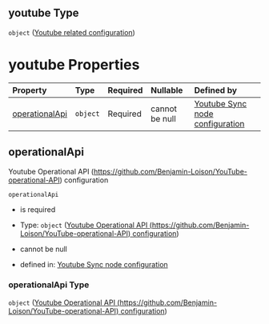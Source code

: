 ## youtube Type

`object` ([Youtube related configuration](definition-properties-youtube-related-configuration.md))

# youtube Properties

| Property                          | Type     | Required | Nullable       | Defined by                                                                                                                                                                                                                                                                                         |
| :-------------------------------- | :------- | :------- | :------------- | :------------------------------------------------------------------------------------------------------------------------------------------------------------------------------------------------------------------------------------------------------------------------------------------------- |
| [operationalApi](#operationalapi) | `object` | Required | cannot be null | [Youtube Sync node configuration](definition-properties-youtube-related-configuration-properties-youtube-operational-api-httpsgithubcombenjamin-loisonyoutube-operational-api-configuration.md "https://joystream.org/schemas/youtube-synch/config#/properties/youtube/properties/operationalApi") |

## operationalApi

Youtube Operational API (<https://github.com/Benjamin-Loison/YouTube-operational-API>) configuration

`operationalApi`

*   is required

*   Type: `object` ([Youtube Operational API (https://github.com/Benjamin-Loison/YouTube-operational-API) configuration](definition-properties-youtube-related-configuration-properties-youtube-operational-api-httpsgithubcombenjamin-loisonyoutube-operational-api-configuration.md))

*   cannot be null

*   defined in: [Youtube Sync node configuration](definition-properties-youtube-related-configuration-properties-youtube-operational-api-httpsgithubcombenjamin-loisonyoutube-operational-api-configuration.md "https://joystream.org/schemas/youtube-synch/config#/properties/youtube/properties/operationalApi")

### operationalApi Type

`object` ([Youtube Operational API (https://github.com/Benjamin-Loison/YouTube-operational-API) configuration](definition-properties-youtube-related-configuration-properties-youtube-operational-api-httpsgithubcombenjamin-loisonyoutube-operational-api-configuration.md))
